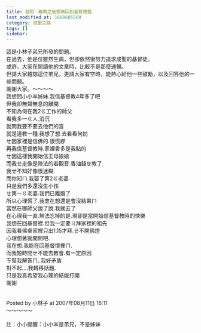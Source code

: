 ```yaml
---
title: 發問：離教之後想再回到基督懷裡
last_modified_at: 1688605569
category: 成聖之路
tags: []
sidebar: 
---
```


  這是小林子弟兄所發的問題。<br>在過去，他是位雖然生病，但卻依然很努力追求成聖的基督徒。<br>或許，大家在閱讀他的文章時，比較不是那麼通暢。<br>但請大家體諒這位弟兄，更請大家有空時，能熱心給他一些鼓勵，以及回答他的一些問題。<br>謝謝大家。<!--more-->～～～～<br>我想問小小羊姊妹.我信基督教4年多了吧<br>但我卻無聲無息的離開<br>不知為何在我2ㄍ工作的師父<br>看我多一ㄍ人.消沉<br>就問我要不要去他們的宮<br>就是道教一種.我想了想.去看看何妨<br>ㄝ因家裡是信佛的.很慌繆<br>再我信基督教時.家裡香多是我點的<br>ㄝ因這樣我開始信王母娘娘<br>而我ㄝ走像是陣法的若觀音.香油錢ㄝ教了<br>我ㄝ不知好像很迷糊.<br>而你知ㄇ.我娶了第2ㄍ老婆.<br>只是我們多還沒生小孩<br>ㄝ第一ㄍ老婆.我們已離婚了<br>所以心理慌了.我會在想還是會沒結果ㄇ<br>當然在哪師父說了說.我就去了<br>在心理我一直.無法忘掉的是.現卻是當開始信基督教時的快樂<br>我想在回基督裡.但我一定要ㄐ拜家裡的祖先<br>因我看佛桌家裡只出1.15才拜.ㄝ不開佛燈<br>心理想著就開開吧.<br>我在想.我能在回基督懷裡ㄇ.<br>而我短時間ㄝ不能去教會.有一定原因<br>ㄎ幫我解答ㄇ..我好矛盾<br>對不起....我轉移話題.<br>只是我真希望我心理的結能打開<br>謝謝<br><br><br>Posted by 小林子 at 2007年08月11日 16:11 <br>～～～～～<br><br>註：小小提醒：小小羊是弟兄，不是姊妹<br><br><br>